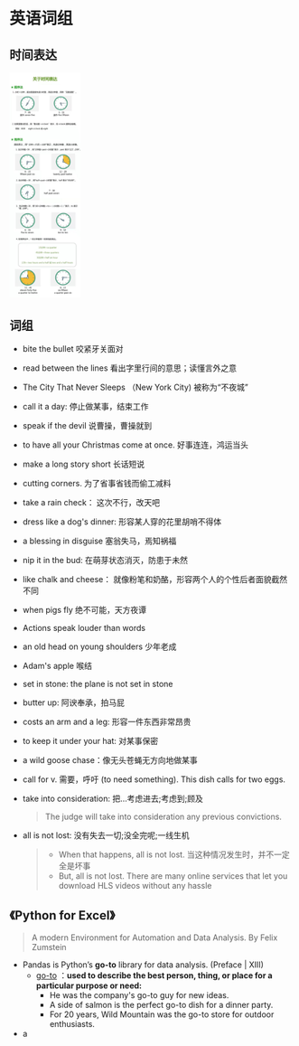 # 英语词组







## 时间表达

<img src="./img/image-20220325151744939.png" alt="image-20220325151744939" style="zoom: 39%;" /> 



## 词组

- bite the bullet 咬紧牙关面对

- read between the lines 看出字里行间的意思；读懂言外之意

- The City That Never Sleeps （New York City) 被称为“不夜城”

- call it a day: 停止做某事，结束工作

- speak if the devil 说曹操，曹操就到

- to have all your Christmas come at once. 好事连连，鸿运当头

- make a long story short 长话短说

- cutting corners. 为了省事省钱而偷工减料

- take a rain check： 这次不行，改天吧

- dress like a dog's dinner: 形容某人穿的花里胡哨不得体

- a blessing in disguise 塞翁失马，焉知祸福

- nip it in the bud: 在萌芽状态消灭，防患于未然

- like chalk and cheese： 就像粉笔和奶酪，形容两个人的个性后者面貌截然不同

- when pigs fly 绝不可能，天方夜谭

- Actions speak louder than words

- an old head on young shoulders 少年老成

- Adam's apple 喉结

- set in stone: the plane is not set in stone

- butter up: 阿谀奉承，拍马屁

- costs an arm and a leg: 形容一件东西非常昂贵

- to keep it under your hat: 对某事保密

- a wild goose chase：像无头苍蝇无方向地做某事

- call for v. 需要，呼吁 (to need something). This dish calls for two eggs.

- take into consideration: 把…考虑进去;考虑到;顾及
  
  > The judge will take into consideration any previous convictions.
  
- all is not lost: 没有失去一切;没全完呢;一线生机

  > - When that happens, all is not lost.  当这种情况发生时，并不一定全是坏事
  > - But, all is not lost. There are many online services that let you download HLS videos without any hassle



## 《Python for Excel》

> A modern Environment for Automation and Data Analysis. By Felix Zumstein

- Pandas is Python’s **go-to** library for data analysis. (Preface | XIII)
  - [go-to](https://dictionary.cambridge.org/dictionary/english/go-to) ：**used to describe the best person, thing, or place for a particular purpose or need:**
    - He was the company's go-to guy for new ideas.
    - A side of salmon is the perfect go-to dish for a dinner party.
    - For 20 years, Wild Mountain was the go-to store for outdoor enthusiasts.
- a 
